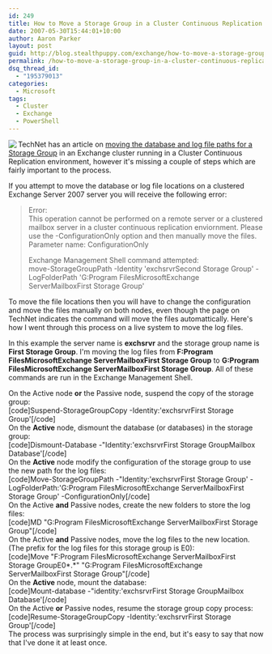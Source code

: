```yaml
---
id: 249
title: How to Move a Storage Group in a Cluster Continuous Replication Environment
date: 2007-05-30T15:44:01+10:00
author: Aaron Parker
layout: post
guid: http://blog.stealthpuppy.com/exchange/how-to-move-a-storage-group-in-a-cluster-continuous-replication-environment
permalink: /how-to-move-a-storage-group-in-a-cluster-continuous-replication-environment/
dsq_thread_id:
  - "195379013"
categories:
  - Microsoft
tags:
  - Cluster
  - Exchange
  - PowerShell
---
```

<img src="http://stealthpuppy.com/wp-content/uploads/2007/05/exchange2.png" align="left" />TechNet has an article on [moving the database and log file paths for a Storage Group](http://technet.microsoft.com/en-us/library/aa996391.aspx) in an Exchange cluster running in a Cluster Continuous Replication environment, however it's missing a couple of steps which are fairly important to the process.

If you attempt to move the database or log file locations on a clustered Exchange Server 2007 server you will receive the following error:

> Error:  
> This operation cannot be performed on a remote server or a clustered mailbox server in a cluster continuous replication enviornment. Please use the -ConfigurationOnly option and then manually move the files.  
> Parameter name: ConfigurationOnly
> 
> Exchange Management Shell command attempted:  
> move-StorageGroupPath -Identity 'exchsrvrSecond Storage Group' -LogFolderPath 'G:Program FilesMicrosoftExchange ServerMailboxFirst Storage Group'

To move the file locations then you will have to change the configuration and move the files manually on both nodes, even though the page on TechNet indicates the command will move the files automattically. Here's how I went through this process on a live system to move the log files.

In this example the server name is **exchsrvr** and the storage group name is **First Storage Group**. I'm moving the log files from **F:Program FilesMicrosoftExchange ServerMailboxFirst Storage Group** to **G:Program FilesMicrosoftExchange ServerMailboxFirst Storage Group**. All of these commands are run in the Exchange Management Shell.

On the Active node **or** the Passive node, suspend the copy of the storage group:  
[code]Suspend-StorageGroupCopy -Identity:'exchsrvrFirst Storage Group'[/code]  
On the **Active** node, dismount the database (or databases) in the storage group:  
[code]Dismount-Database -"Identity:'exchsrvrFirst Storage GroupMailbox Database'[/code]  
On the **Active** node modify the configuration of the storage group to use the new path for the log files:  
[code]Move-StorageGroupPath -"Identity:'exchsrvrFirst Storage Group' -LogFolderPath:'G:Program FilesMicrosoftExchange ServerMailboxFirst Storage Group' -ConfigurationOnly[/code]  
On the Active **and** Passive nodes, create the new folders to store the log files:  
[code]MD "G:Program FilesMicrosoftExchange ServerMailboxFirst Storage Group"[/code]  
On the Active **and** Passive nodes, move the log files to the new location. (The prefix for the log files for this storage group is E0):  
[code]Move "F:Program FilesMicrosoftExchange ServerMailboxFirst Storage GroupE0\*.\*" "G:Program FilesMicrosoftExchange ServerMailboxFirst Storage Group"[/code]  
On the **Active** node, mount the database:  
[code]Mount-database -"identity:'exchsrvrFirst Storage GroupMailbox Database'[/code]  
On the Active **or** Passive nodes, resume the storage group copy process:  
[code]Resume-StorageGroupCopy -Identity:'exchsrvrFirst Storage Group'[/code]  
The process was surprisingly simple in the end, but it's easy to say that now that I've done it at least once.